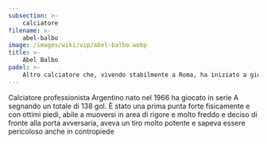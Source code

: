 ```yaml
---
subsection: >-
    calciatore
filename: >-
    abel-balbo
image: /images/wiki/vip/abel-balbo.webp
title: >-
    Abel Balbo
padel: >-
    Altro calciatore che, vivendo stabilmente a Roma, ha iniziato a giocare sulla scia dei suoi ex-colleghi. Ha giocato più volte in circoli situati a Roma Sud.
---
```

Calciatore professionista Argentino nato nel 1966 ha giocato in serie A segnando un totale di 138 gol. È stato una prima punta forte fisicamente e con ottimi piedi, abile a muoversi in area di rigore e molto freddo e deciso di fronte alla porta avversaria, aveva un tiro molto potente e sapeva essere pericoloso anche in contropiede